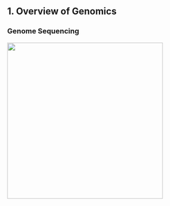 ## 1. Overview of Genomics

### Genome Sequencing

[<img src="https://img.youtube.com/vi/rH6vsoyrc_U/0.jpg" width="360p"/>](https://www.youtube.com/watch?v=rH6vsoyrc_U)
